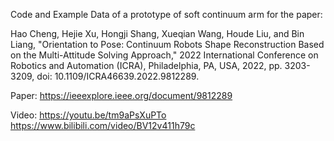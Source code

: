 Code and Example Data of a prototype of soft continuum arm for the paper: 

Hao Cheng, Hejie Xu, Hongji Shang, Xueqian Wang, Houde Liu, and Bin Liang, "Orientation to Pose: Continuum Robots Shape Reconstruction Based on the Multi-Attitude Solving Approach," 2022 International Conference on Robotics and Automation (ICRA), Philadelphia, PA, USA, 2022, pp. 3203-3209, doi: 10.1109/ICRA46639.2022.9812289. 

Paper: https://ieeexplore.ieee.org/document/9812289

Video: https://youtu.be/tm9aPsXuPTo    https://www.bilibili.com/video/BV12v411h79c
